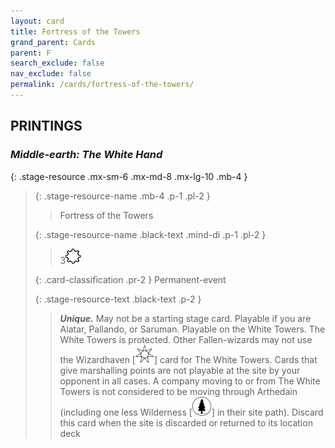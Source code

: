 ```yaml
---
layout: card
title: Fortress of the Towers
grand_parent: Cards
parent: F
search_exclude: false
nav_exclude: false
permalink: /cards/fortress-of-the-towers/
---
```


## PRINTINGS


### _Middle-earth: The White Hand_

{: .stage-resource .mx-sm-6 .mx-md-8 .mx-lg-10 .mb-4 }
> {: .stage-resource-name .mb-4 .p-1 .pl-2 }
> > <div class="card-mp"></div>
> > <div class="card-name">Fortress of the Towers</div>
>
> {: .stage-resource-name .black-text .mind-di .p-1 .pl-2 }
> > 3![](/assets/images/stage-point.svg)
>
> {: .card-classification .pr-2 }
> Permanent-event
>
> {: .stage-resource-text .black-text .p-2 }
> > _**Unique.**_ May not be a starting stage card. Playable if you are Alatar, Pallando, or Saruman. Playable on the White Towers. The White Towers is protected. Other Fallen-wizards may not use the Wizardhaven \[![](/assets/images/free-haven.svg)] card for The White Towers. Cards that give marshalling points are not playable at the site by your opponent in all cases. A company moving to or from The White Towers is not considered to be moving through Arthedain (including one less Wilderness \[![](/assets/images/wilderness.svg)] in their site path). Discard this card when the site is discarded or returned to its location deck 
> 
